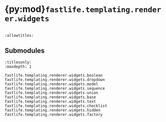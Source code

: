# {py:mod}`fastlife.templating.renderer.widgets`

```{py:module} fastlife.templating.renderer.widgets
```

```{autodoc2-docstring} fastlife.templating.renderer.widgets
:allowtitles:
```

## Submodules

```{toctree}
:titlesonly:
:maxdepth: 1

fastlife.templating.renderer.widgets.boolean
fastlife.templating.renderer.widgets.dropdown
fastlife.templating.renderer.widgets.model
fastlife.templating.renderer.widgets.sequence
fastlife.templating.renderer.widgets.union
fastlife.templating.renderer.widgets.base
fastlife.templating.renderer.widgets.text
fastlife.templating.renderer.widgets.checklist
fastlife.templating.renderer.widgets.hidden
fastlife.templating.renderer.widgets.factory
```
